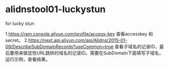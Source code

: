 # alidnstool01-luckystun
for lucky stun

1.https://ram.console.aliyun.com/profile/access-key
查看accesskey 和secret。
2.https://next.api.aliyun.com/api/Alidns/2015-01-09/DescribeSubDomainRecords?useCommon=true
查看子域名的记录ID，最后要用来做显性URL跳转的域名的记录ID。需要在SubDomain下面填写子域名，运行示例，查看结果。



